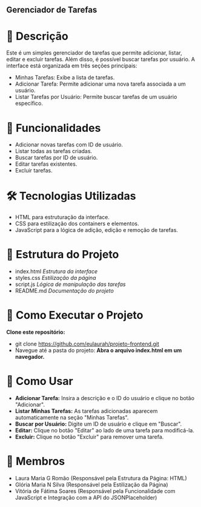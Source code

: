 ## Gerenciador de Tarefas ##

# 📌 Descrição #

Este é um simples gerenciador de tarefas que permite adicionar, listar, editar e excluir tarefas. Além disso, é possível buscar tarefas por usuário. A interface está organizada em três seções principais:
- Minhas Tarefas: Exibe a lista de tarefas.
- Adicionar Tarefa: Permite adicionar uma nova tarefa associada a um usuário.
- Listar Tarefas por Usuário: Permite buscar tarefas de um usuário específico.

# 🚀 Funcionalidades #

- Adicionar novas tarefas com ID de usuário.
- Listar todas as tarefas criadas.
- Buscar tarefas por ID de usuário.
- Editar tarefas existentes.
- Excluir tarefas.

# 🛠 Tecnologias Utilizadas #

- HTML para estruturação da interface.
- CSS para estilização dos containers e elementos.
- JavaScript para a lógica de adição, edição e remoção de tarefas.

# 📂 Estrutura do Projeto #

- index.html       *Estrutura da interface*
- styles.css       *Estilização da página*
- script.js        *Lógica de manipulação das tarefas*
- README.md        *Documentação do projeto*

# 📖 Como Executar o Projeto #

**Clone este repositório:**

- git clone <https://github.com/eulaurah/projeto-frontend.git>
- Navegue até a pasta do projeto:
**Abra o arquivo index.html em um navegador.**

# 📝 Como Usar #

- **Adicionar Tarefa:** Insira a descrição e o ID do usuário e clique no botão "Adicionar".
- **Listar Minhas Tarefas:** As tarefas adicionadas aparecem automaticamente na seção "Minhas Tarefas".
- **Buscar por Usuário:** Digite um ID de usuário e clique em "Buscar".
- **Editar:** Clique no botão "Editar" ao lado de uma tarefa para modificá-la.
- **Excluir:** Clique no botão "Excluir" para remover uma tarefa.

# 📝 Membros #

- Laura Maria G Romão (Responsável pela Estrutura da Página: HTML)
- Glória Maria N Silva (Responsável pela Estilização da Página)
- Vitória de Fátima Soares (Responsável pela Funcionalidade com JavaScript e Integração com a API do JSONPlaceholder)
